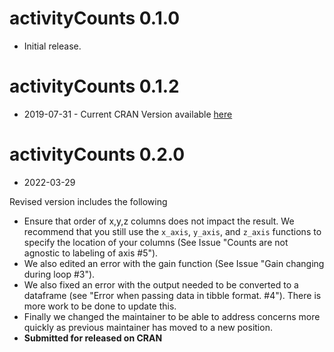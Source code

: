 # activityCounts 0.1.0

* Initial release.

# activityCounts 0.1.2

* 2019-07-31 - Current CRAN Version available [here](https://cran.r-project.org/package=activityCounts)

# activityCounts 0.2.0

* 2022-03-29

Revised version includes the following

* Ensure that order of x,y,z columns does not impact the result. We recommend that you still use the `x_axis`, `y_axis`, and `z_axis` functions to specify the location of your columns (See Issue "Counts are not agnostic to labeling of axis #5"). 
* We also edited an error with the gain function (See Issue "Gain changing during loop #3"). 
* We also fixed an error with the output needed to be converted to a dataframe (see "Error when passing data in tibble format. #4"). There is more work to be done to update this. 
* Finally we changed the maintainer to be able to address concerns more quickly as previous maintainer has moved to a new position. 
* **Submitted for released on CRAN**
